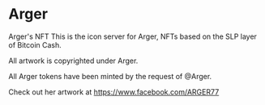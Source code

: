 # Arger
Arger's NFT
This is the icon server for Arger, NFTs based on the SLP layer of Bitcoin Cash.

All artwork is copyrighted under Arger.

All Arger tokens have been minted by the request of @Arger.

Check out her artwork at https://www.facebook.com/ARGER77
